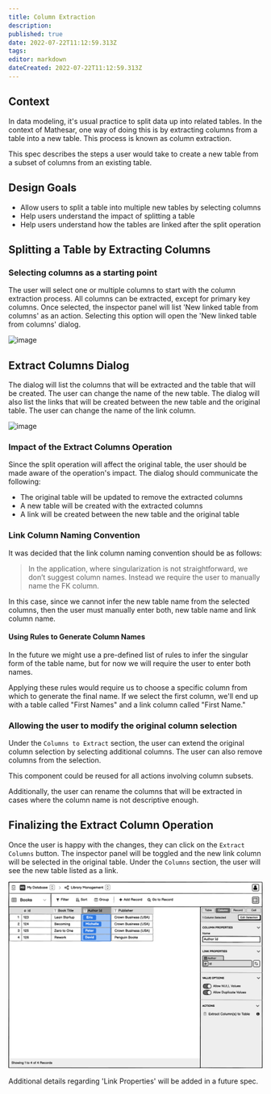 ```yaml
---
title: Column Extraction
description: 
published: true
date: 2022-07-22T11:12:59.313Z
tags: 
editor: markdown
dateCreated: 2022-07-22T11:12:59.313Z
---
```


## Context

In data modeling, it's usual practice to split data up into related tables. In the context of Mathesar, one way of doing this is by extracting columns from a table into a new table. This process is known as column extraction.

This spec describes the steps a user would take to create a new table from a subset of columns from an existing table.

## Design Goals

- Allow users to split a table into multiple new tables by selecting columns
- Help users understand the impact of splitting a table
- Help users understand how the tables are linked after the split operation

## Splitting a Table by Extracting Columns

### Selecting columns as a starting point

The user will select one or multiple columns to start with the column extraction process. All columns can be extracted, except for primary key columns. Once selected, the inspector panel will list 'New linked table from columns' as an action. Selecting this option will open the 'New linked table from columns' dialog.

![image](https://share.balsamiq.com/c/8p3u9NbBGBr6gqPx7VW9RZ.png)

## Extract Columns Dialog

The dialog will list the columns that will be extracted and the table that will be created. The user can change the name of the new table. The dialog will also list the links that will be created between the new table and the original table. The user can change the name of the link column.

![image](https://share.balsamiq.com/c/7prBiuRUXhPYi6wZxwRcyV.png)

### Impact of the Extract Columns Operation

Since the split operation will affect the original table, the user should be made aware of the operation's impact. The dialog should communicate the following:

- The original table will be updated to remove the extracted columns
- A new table will be created with the extracted columns
- A link will be created between the new table and the original table

### Link Column Naming Convention

It was decided that the link column naming convention should be as follows:

>In the application, where singularization is not straightforward, we don’t suggest column names. Instead we require the user to manually name the FK column.

In this case, since we cannot infer the new table name from the selected columns, then the user must manually enter both, new table name and link column name.

#### Using Rules to Generate Column Names

In the future we might use a pre-defined list of rules to infer the singular form of the table name, but for now we will require the user to enter both names.

Applying these rules would require us to choose a specific column from which to generate the final name. If we select the first column, we'll end up with a table called "First Names" and a link column called "First Name."

### Allowing the user to modify the original column selection

Under the `Columns to Extract` section, the user can extend the original column selection by selecting additional columns. The user can also remove columns from the selection.

This component could be reused for all actions involving column subsets.

Additionally, the user can rename the columns that will be extracted in cases where the column name is not descriptive enough.

## Finalizing the Extract Column Operation

Once the user is happy with the changes, they can click on the `Extract Columns` button. The inspector panel will be toggled and the new link column will be selected in the original table. Under the `Columns` section, the user will see the new table listed as a link.

![image](/assets/design/specs/column-extraction/185143860-f2995fc4-c767-4cce-aaa6-319ef27630ff.png)

Additional details regarding 'Link Properties' will be added in a future spec.
